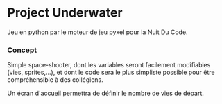 # Project Underwater
Jeu en python par le moteur de jeu pyxel pour la Nuit Du Code.


### Concept

Simple space-shooter, dont les variables seront facilement modifiables (vies, sprites,...), et dont le code sera le plus simpliste possible pour être compréhensible à des collégiens.

Un écran d'accueil permettra de définir le nombre de vies de départ.
